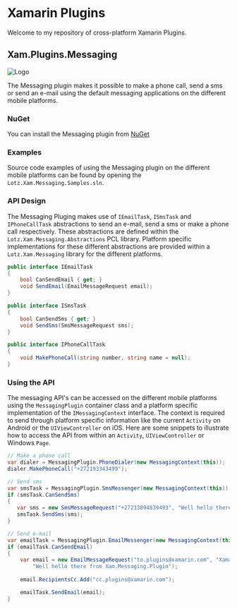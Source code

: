 # Xamarin Plugins #

Welcome to my repository of cross-platform Xamarin Plugins.

## Xam.Plugins.Messaging ##

![Logo](https://github.com/cjlotz/Xamarin.Plugins/blob/master/Messaging/Common/Messaging.png)

The Messaging plugin makes it possible to make a phone call, send a sms or send an e-mail using the default messaging applications on the different mobile platforms.

### NuGet ###

You can install the Messaging plugin from [NuGet](https://www.nuget.org/packages/Xam.Plugins.Messaging/)

### Examples ###

Source code examples of using the Messaging plugin on the different mobile platforms can be found by opening the `Lotz.Xam.Messaging.Samples.sln`.

### API Design ### 

The Messaging Pluging makes use of `IEmailTask`, `ISmsTask` and `IPhoneCallTask` abstractions to send an e-mail, send a sms or make a phone call respectively.  These abstractions are defined within the `Lotz.Xam.Messaging.Abstractions` PCL library.  Platform specific implementations for these different abstractions are provided within a `Lotz.Xam.Messaging` library for the different platforms.

```csharp
public interface IEmailTask
{
    bool CanSendEmail { get; }
    void SendEmail(EmailMessageRequest email);
}
```

```csharp
public interface ISmsTask
{
    bool CanSendSms { get; }
    void SendSms(SmsMessageRequest sms);
}
```

```csharp
public interface IPhoneCallTask
{
    void MakePhoneCall(string number, string name = null);
}
```

### Using the API ###
The messaging API's can be accessed on the different mobile platforms using the `MessagingPlugin` container class and a platform specific implementation of the `IMessagingContext` interface.  The context is required to send through platform specific information like the current `Activity` on Android or the `UIViewController` on iOS.  Here are some snippets to illustrate how to access the API from within an `Activity`, `UIViewController` or Windows `Page`.  

```csharp
// Make a phone call
var dialer = MessagingPlugin.PhoneDialer(new MessagingContext(this));
dialer.MakePhoneCall("+272193343499");
```
```csharp
// Send sms
var smsTask = MessagingPlugin.SmsMessenger(new MessagingContext(this));
if (smsTask.CanSendSms)
{
   var sms = new SmsMessageRequest("+27213894839493", "Well hello there from Xam.Messaging.Plugin");
   smsTask.SendSms(sms);
}
``` 
```csharp
// Send e-mail
var emailTask = MessagingPlugin.EmailMessenger(new MessagingContext(this));
if (emailTask.CanSendEmail)
{
    var email = new EmailMessageRequest("to.plugins@xamarin.com", "Xamarin Messaging Plugin",
        "Well hello there from Xam.Messaging.Plugin");
    
	email.RecipientsCc.Add("cc.plugins@xamarin.com");

    emailTask.SendEmail(email);
}           
```
